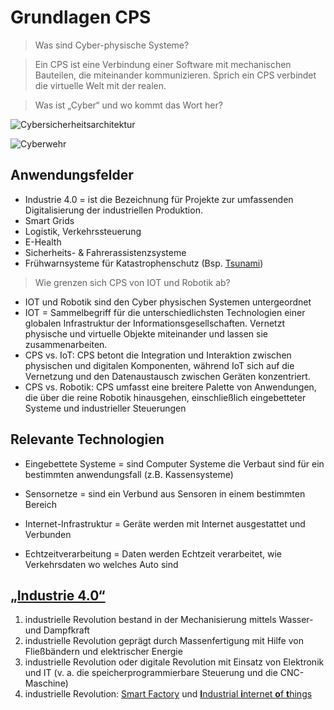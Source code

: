 # Grundlagen CPS

> Was sind Cyber-physische Systeme?

> Ein CPS ist eine Verbindung einer Software mit mechanischen Bauteilen, die miteinander kommunizieren. Sprich ein CPS verbindet die virtuelle Welt mit der realen.

> Was ist „Cyber“ und wo kommt das Wort her?

![Cybersicherheitsarchitektur](https://cdn.netzpolitik.org/wp-upload/2020/06/SNV-Cybersicherheitsarchitektur-1536x864.jpg)

![Cyberwehr](https://www.korrupt.biz/wp-content/uploads/camp19-cyberwehr.jpg)

## Anwendungsfelder

* Industrie 4.0 = ist die Bezeichnung für Projekte zur umfassenden Digitalisierung der industriellen Produktion.
* Smart Grids
* Logistik, Verkehrssteuerung
* E-Health
* Sicherheits- & Fahrerassistenzsysteme
* Frühwarnsysteme für Katastrophenschutz (Bsp. [Tsunami](https://de.wikipedia.org/wiki/German_Indonesian_Tsunami_Early_Warning_System))

> Wie grenzen sich CPS von IOT und Robotik ab?

* IOT und Robotik sind den Cyber physischen Systemen untergeordnet
* IOT = Sammelbegriff für die unterschiedlichsten Technologien einer globalen Infrastruktur der Informationsgesellschaften. Vernetzt physische und virtuelle Objekte miteinander und lassen sie zusammenarbeiten.
* CPS vs. IoT: CPS betont die Integration und Interaktion zwischen physischen und digitalen Komponenten, während IoT sich auf die Vernetzung und den Datenaustausch zwischen Geräten konzentriert.
* CPS vs. Robotik: CPS umfasst eine breitere Palette von Anwendungen, die über die reine Robotik hinausgehen, einschließlich eingebetteter Systeme und industrieller Steuerungen

## Relevante Technologien

* Eingebettete Systeme = sind Computer Systeme die Verbaut sind für ein bestimmten anwendungsfall (z.B. Kassensysteme)

* Sensornetze = sind ein Verbund aus Sensoren in einem bestimmten Bereich

* Internet-Infrastruktur = Geräte werden mit Internet ausgestattet und Verbunden

* Echtzeitverarbeitung = Daten werden Echtzeit verarbeitet, wie Verkehrsdaten wo welches Auto sind

## [„Industrie 4.0“](https://de.wikipedia.org/wiki/Industrie_4.0)
1. industrielle Revolution bestand in der Mechanisierung mittels Wasser- und Dampfkraft
2. industrielle Revolution geprägt durch Massenfertigung mit Hilfe von Fließbändern und elektrischer Energie
3. industrielle Revolution oder digitale Revolution mit Einsatz von Elektronik und IT (v. a. die speicherprogrammierbare Steuerung und die CNC-Maschine)
4. industrielle Revolution: [Smart Factory](https://de.wikipedia.org/wiki/Smart_Factory) und [**I**ndustrial **i**nternet **o**f **t**hings](https://en.wikipedia.org/wiki/Industrial_internet_of_things)


